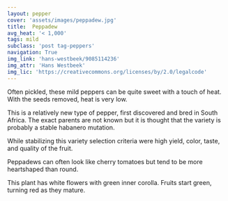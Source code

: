 ```yaml
---
layout: pepper
cover: 'assets/images/peppadew.jpg'
title:  Peppadew
avg_heat: '< 1,000'
tags: mild
subclass: 'post tag-peppers'
navigation: True
img_link: 'hans-westbeek/9085114236'
img_attr: 'Hans Westbeek'
img_lic: 'https://creativecommons.org/licenses/by/2.0/legalcode'
---
```

Often pickled, these mild peppers can be quite sweet with a touch of heat.  With the seeds removed, heat is very low.

This is a relatively new type of pepper, first discovered and bred in South Africa.  The exact parents are not known but it is thought that the variety is probably a stable habanero mutation.

While stabilizing this variety selection criteria were high yield, color, taste, and quality of the fruit.

Peppadews can often look like cherry tomatoes but tend to be more heartshaped than round.

This plant has white flowers with green inner corolla.  Fruits start green, turning red as they mature.

<share-button></share-button>

<script type="text/javascript">
amzn_assoc_placement = "adunit0";
amzn_assoc_tracking_id = "loucalnet-20";
amzn_assoc_ad_mode = "manual";
amzn_assoc_ad_type = "smart";
amzn_assoc_marketplace = "amazon";
amzn_assoc_region = "US";
amzn_assoc_linkid = "98a0decad0d19c8cd92e5f00170cdb88";
amzn_assoc_asins = "B0000TU8VW,B002A9A766,B00OZVK6JU,B00473SSPK";
amzn_assoc_title = "Chiles.xyz top peppadew picks";
</script>
<script src="//z-na.amazon-adsystem.com/widgets/onejs?MarketPlace=US"></script>